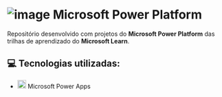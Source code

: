 # ![image](https://github.com/leomoraesitu/PowerApps/assets/128606856/6df2c172-5098-444e-b0bb-2c2cb1d3d986) Microsoft Power Platform

Repositório desenvolvido com projetos do **Microsoft Power Platform** das trilhas de aprendizado do **Microsoft Learn**.

## 💻 Tecnologias utilizadas:
- <img src="https://github.com/leomoraesitu/PowerApps/assets/128606856/05541a35-8864-4429-9c45-76f92a2454f7" width="20"> Microsoft Power Apps
